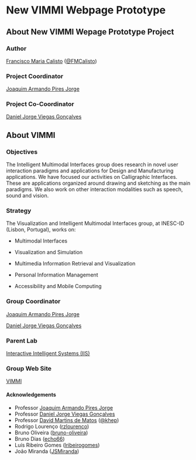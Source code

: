 # New VIMMI Webpage Prototype

## About New VIMMI Wepage Prototype Project

### Author

[Francisco Maria Calisto](http://www.franciscocalisto.me/) ([@FMCalisto](https://github.com/FMCalisto))

### Project Coordinator

[Joaquim Armando Pires Jorge](http://web.tecnico.ulisboa.pt/jorgej/)

### Project Co-Coordinator

[Daniel Jorge Viegas Gonçalves](nielgoncalves.info)

## About VIMMI

### Objectives

The Intelligent Multimodal Interfaces group does research in novel user interaction paradigms and applications for Design and Manufacturing applications. We have focused our activities on Calligraphic Interfaces. These are applications organized around drawing and sketching as the main paradigms. We also work on other interaction modalities such as speech, sound and vision.

### Strategy

The Visualization and Intelligent Multimodal Interfaces group, at INESC-ID (Lisbon, Portugal), works on:

* Multimodal Interfaces

* Visualization and Simulation

* Multimedia Information Retrieval and Visualization

* Personal Information Management

* Accessibility and Mobile Computing

### Group Coordinator

[Joaquim Armando Pires Jorge](http://web.tecnico.ulisboa.pt/jorgej/)

[Daniel Jorge Viegas Gonçalves](nielgoncalves.info)

### Parent Lab

[Interactive Intelligent Systems (IIS)](http://www.inesc-id.pt/laboratory.php?lab=IIS)

### Group Web Site

[VIMMI](http://www.inesc-id.pt/intranet/laboratoriogrupo/view/view_group.php?CC=II07)

#### Acknowledgements

* Professor [Joaquim Armando Pires Jorge](http://web.tecnico.ulisboa.pt/jorgej/)
* Professor [Daniel Jorge Viegas Gonçalves](nielgoncalves.info)
* Professor [David Martins de Matos](https://www.l2f.inesc-id.pt/wiki/index.php/David_Martins_de_Matos) ([@khep](https://github.com/khep))
* Rodrigo Lourenço ([rzlourenco](https://github.com/rzlourenco))
* Bruno Oliveira ([bruno-oliveira](https://github.com/bruno-oliveira))
* Bruno Dias ([echo66](https://github.com/echo66))
* Luís Ribeiro Gomes ([lribeirogomes](https://github.com/lribeirogomes))
* João Miranda ([JSMiranda](https://github.com/JSMiranda))
